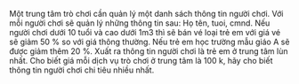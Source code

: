 Một trung tâm trò chơi cần quản lý một danh sách thông tin người chơi. 
Với mỗi người chơi sẽ quản lý những thông tin sau: Họ tên, tuoi, cmnd.
Nếu người chơi dưới 10 tuổi và cao dưới 1m3 thì sẽ bán vé loại trẻ em với giá vé sẽ giảm 50 % so với giá thông thường. Nếu trẻ em học trường mẫu giáo A sẽ được giảm thêm 20 %.
Xuất ra thông tin người chơi là trẻ em  ở trung tâm lùn nhất.
Cho biết giá mỗi dịch vụ trò chơi ở trung tâm là 100 k, hãy cho biết thông tin người chơi chi tiêu nhiều nhất.
